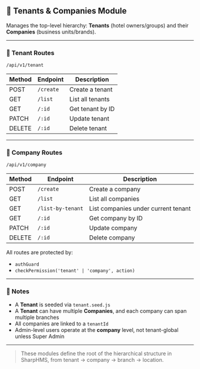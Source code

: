 ## 🏢 Tenants & Companies Module

Manages the top-level hierarchy: **Tenants** (hotel owners/groups) and their **Companies** (business units/brands).

---

### 📌 Tenant Routes

`/api/v1/tenant`

| Method | Endpoint  | Description      |
| ------ | --------- | ---------------- |
| POST   | `/create` | Create a tenant  |
| GET    | `/list`   | List all tenants |
| GET    | `/:id`    | Get tenant by ID |
| PATCH  | `/:id`    | Update tenant    |
| DELETE | `/:id`    | Delete tenant    |

---

### 📌 Company Routes

`/api/v1/company`

| Method | Endpoint          | Description                         |
| ------ | ----------------- | ----------------------------------- |
| POST   | `/create`         | Create a company                    |
| GET    | `/list`           | List all companies                  |
| GET    | `/list-by-tenant` | List companies under current tenant |
| GET    | `/:id`            | Get company by ID                   |
| PATCH  | `/:id`            | Update company                      |
| DELETE | `/:id`            | Delete company                      |

All routes are protected by:

* `authGuard`
* `checkPermission('tenant' | 'company', action)`

---

### 🧠 Notes

* A **Tenant** is seeded via `tenant.seed.js`
* A **Tenant** can have multiple **Companies**, and each company can span multiple branches
* All companies are linked to a `tenantId`
* Admin-level users operate at the **company** level, not tenant-global unless Super Admin

---

> These modules define the root of the hierarchical structure in SharpHMS, from tenant → company → branch → location.